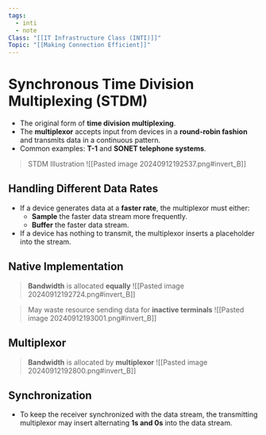 ```yaml
---
tags:
  - inti
  - note
Class: "[[IT Infrastructure Class (INTI)]]"
Topic: "[[Making Connection Efficient]]"
---
```


# Synchronous Time Division Multiplexing (STDM)

- The original form of **time division multiplexing**.
- The **multiplexor** accepts input from devices in a **round-robin fashion** and transmits data in a continuous pattern.
- Common examples: **T-1** and **SONET telephone systems**.

> STDM Illustration
>![[Pasted image 20240912192537.png#invert_B]]

## Handling Different Data Rates

- If a device generates data at a **faster rate**, the multiplexor must either:
    - **Sample** the faster data stream more frequently.
    - **Buffer** the faster data stream.
- If a device has nothing to transmit, the multiplexor inserts a placeholder into the stream.
  
## Native Implementation
>**Bandwidth** is allocated **equally**
![[Pasted image 20240912192724.png#invert_B]]

> May waste resource sending data for **inactive terminals**
![[Pasted image 20240912193001.png#invert_B]]

## Multiplexor
>**Bandwidth** is allocated by **multiplexor**
![[Pasted image 20240912192800.png#invert_B]]

## Synchronization

- To keep the receiver synchronized with the data stream, the transmitting multiplexor may insert alternating **1s and 0s** into the data stream.
